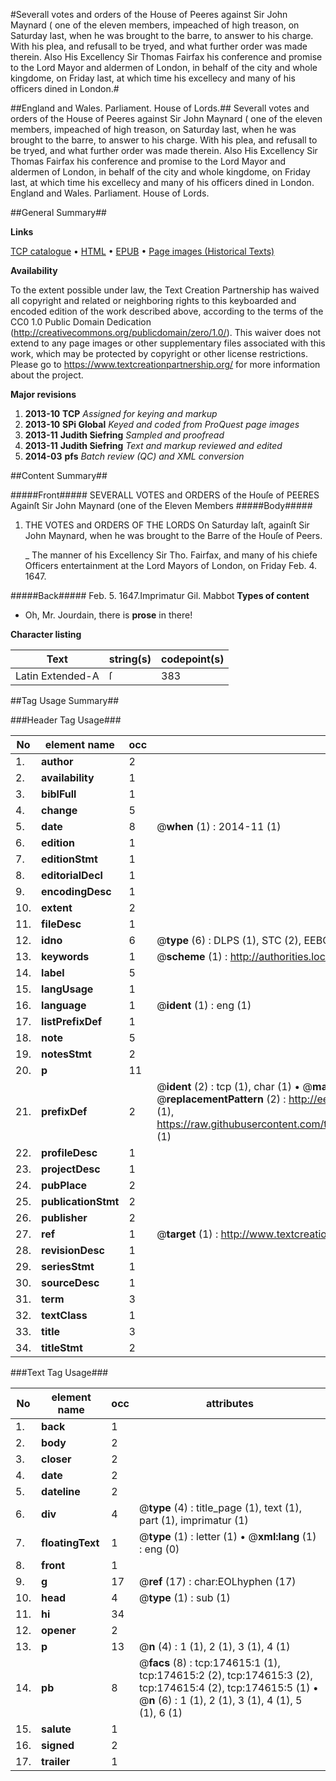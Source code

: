 #Severall votes and orders of the House of Peeres against Sir John Maynard ( one of the eleven members, impeached of high treason, on Saturday last, when he was brought to the barre, to answer to his charge. With his plea, and refusall to be tryed, and what further order was made therein. Also His Excellency Sir Thomas Fairfax his conference and promise to the Lord Mayor and aldermen of London, in behalf of the city and whole kingdome, on Friday last, at which time his excellecy and many of his officers dined in London.#

##England and Wales. Parliament. House of Lords.##
Severall votes and orders of the House of Peeres against Sir John Maynard ( one of the eleven members, impeached of high treason, on Saturday last, when he was brought to the barre, to answer to his charge. With his plea, and refusall to be tryed, and what further order was made therein. Also His Excellency Sir Thomas Fairfax his conference and promise to the Lord Mayor and aldermen of London, in behalf of the city and whole kingdome, on Friday last, at which time his excellecy and many of his officers dined in London.
England and Wales. Parliament. House of Lords.

##General Summary##

**Links**

[TCP catalogue](http://www.ota.ox.ac.uk/tcp/)  • 
[HTML](http://tei.it.ox.ac.uk/tcp/Texts-HTML/free/B05/B05806.html)  • 
[EPUB](http://tei.it.ox.ac.uk/tcp/Texts-EPUB/free/B05/B05806.epub) • 
[Page images (Historical Texts)](https://historicaltexts.jisc.ac.uk/eebo-47012650e)

**Availability**

To the extent possible under law, the Text Creation Partnership has waived all copyright and related or neighboring rights to this keyboarded and encoded edition of the work described above, according to the terms of the CC0 1.0 Public Domain Dedication (http://creativecommons.org/publicdomain/zero/1.0/). This waiver does not extend to any page images or other supplementary files associated with this work, which may be protected by copyright or other license restrictions. Please go to https://www.textcreationpartnership.org/ for more information about the project.

**Major revisions**

1. __2013-10__ __TCP__ *Assigned for keying and markup*
1. __2013-10__ __SPi Global__ *Keyed and coded from ProQuest page images*
1. __2013-11__ __Judith Siefring__ *Sampled and proofread*
1. __2013-11__ __Judith Siefring__ *Text and markup reviewed and edited*
1. __2014-03__ __pfs__ *Batch review (QC) and XML conversion*

##Content Summary##

#####Front#####
SEVERALL VOTES and ORDERS of the Houſe of PEERES Againſt Sir John Maynard (one of the Eleven Members
#####Body#####

1. THE VOTES and ORDERS OF THE LORDS On Saturday laſt, againſt Sir John Maynard, when he was brought to the Barre of the Houſe of Peers.

    _ The manner of his Excellency Sir Tho. Fairfax, and many of his chiefe Officers entertainment at the Lord Mayors of London, on Friday Feb. 4. 1647.

#####Back#####
Feb. 5. 1647.Imprimatur Gil. Mabbot
**Types of content**

  * Oh, Mr. Jourdain, there is **prose** in there!

**Character listing**


|Text|string(s)|codepoint(s)|
|---|---|---|
|Latin Extended-A|ſ|383|

##Tag Usage Summary##

###Header Tag Usage###

|No|element name|occ|attributes|
|---|---|---|---|
|1.|__author__|2||
|2.|__availability__|1||
|3.|__biblFull__|1||
|4.|__change__|5||
|5.|__date__|8| @__when__ (1) : 2014-11 (1)|
|6.|__edition__|1||
|7.|__editionStmt__|1||
|8.|__editorialDecl__|1||
|9.|__encodingDesc__|1||
|10.|__extent__|2||
|11.|__fileDesc__|1||
|12.|__idno__|6| @__type__ (6) : DLPS (1), STC (2), EEBO-CITATION (1), OCLC (1), VID (1)|
|13.|__keywords__|1| @__scheme__ (1) : http://authorities.loc.gov/ (1)|
|14.|__label__|5||
|15.|__langUsage__|1||
|16.|__language__|1| @__ident__ (1) : eng (1)|
|17.|__listPrefixDef__|1||
|18.|__note__|5||
|19.|__notesStmt__|2||
|20.|__p__|11||
|21.|__prefixDef__|2| @__ident__ (2) : tcp (1), char (1)  •  @__matchPattern__ (2) : ([0-9\-]+):([0-9IVX]+) (1), (.+) (1)  •  @__replacementPattern__ (2) : http://eebo.chadwyck.com/downloadtiff?vid=$1&page=$2 (1), https://raw.githubusercontent.com/textcreationpartnership/Texts/master/tcpchars.xml#$1 (1)|
|22.|__profileDesc__|1||
|23.|__projectDesc__|1||
|24.|__pubPlace__|2||
|25.|__publicationStmt__|2||
|26.|__publisher__|2||
|27.|__ref__|1| @__target__ (1) : http://www.textcreationpartnership.org/docs/. (1)|
|28.|__revisionDesc__|1||
|29.|__seriesStmt__|1||
|30.|__sourceDesc__|1||
|31.|__term__|3||
|32.|__textClass__|1||
|33.|__title__|3||
|34.|__titleStmt__|2||


###Text Tag Usage###

|No|element name|occ|attributes|
|---|---|---|---|
|1.|__back__|1||
|2.|__body__|2||
|3.|__closer__|2||
|4.|__date__|2||
|5.|__dateline__|2||
|6.|__div__|4| @__type__ (4) : title_page (1), text (1), part (1), imprimatur (1)|
|7.|__floatingText__|1| @__type__ (1) : letter (1)  •  @__xml:lang__ (1) : eng (0)|
|8.|__front__|1||
|9.|__g__|17| @__ref__ (17) : char:EOLhyphen (17)|
|10.|__head__|4| @__type__ (1) : sub (1)|
|11.|__hi__|34||
|12.|__opener__|2||
|13.|__p__|13| @__n__ (4) : 1 (1), 2 (1), 3 (1), 4 (1)|
|14.|__pb__|8| @__facs__ (8) : tcp:174615:1 (1), tcp:174615:2 (2), tcp:174615:3 (2), tcp:174615:4 (2), tcp:174615:5 (1)  •  @__n__ (6) : 1 (1), 2 (1), 3 (1), 4 (1), 5 (1), 6 (1)|
|15.|__salute__|1||
|16.|__signed__|2||
|17.|__trailer__|1||
